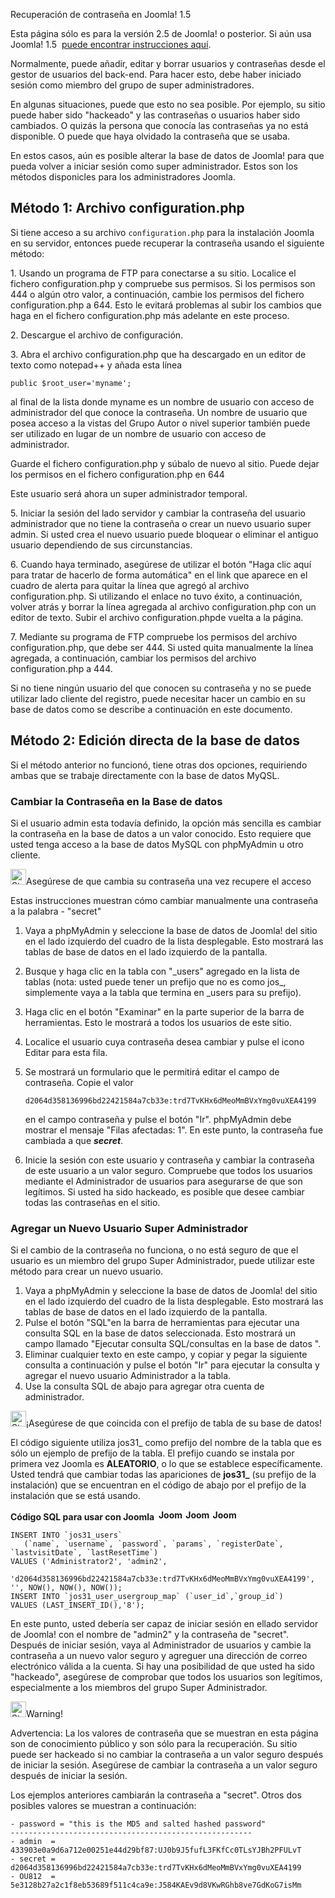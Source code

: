 <!-- Filename: How_do_you_recover_or_reset_your_admin_password%3F / Display title: ¿Cómo recuperar o restablecer su contraseña de administrador? -->

Recuperación de contraseña en Joomla! 1.5

Esta página sólo es para la versión 2.5 de Joomla! o posterior. Si aún
usa Joomla! 1.5  [puede encontrar instrucciones
aquí](https://docs.joomla.org/J1.5:How_do_you_recover_or_reset_your_admin_password%3F "Special:MyLanguage/J1.5:How do you recover or reset your admin password?").

Normalmente, puede añadir, editar y borrar usuarios y contraseñas desde
el gestor de usuarios del back-end. Para hacer esto, debe haber iniciado
sesión como miembro del grupo de super administradores.

En algunas situaciones, puede que esto no sea posible. Por ejemplo, su
sitio puede haber sido "hackeado" y las contraseñas o usuarios haber
sido cambiados. O quizás la persona que conocía las contraseñas ya no
está disponible. O puede que haya olvidado la contraseña que se usaba.

En estos casos, aún es posible alterar la base de datos de Joomla! para
que pueda volver a iniciar sesión como super administrador. Estos son
los métodos disponicles para los administradores Joomla.

## Método 1: Archivo configuration.php

Si tiene acceso a su archivo `configuration.php` para la instalación
Joomla en su servidor, entonces puede recuperar la contraseña usando el
siguiente método:

1\. Usando un programa de FTP para conectarse a su sitio. Localice el
fichero configuration.php y compruebe sus permisos. Si los permisos son
444 o algún otro valor, a continuación, cambie los permisos del fichero
configuration.php a 644. Esto le evitará problemas al subir los cambios
que haga en el fichero configuration.php más adelante en este proceso.

2\. Descargue el archivo de configuración.

3\. Abra el archivo configuration.php que ha descargado en un editor de
texto como notepad++ y añada esta línea

    public $root_user='myname';

al final de la lista donde myname es un nombre de usuario con acceso de
administrador del que conoce la contraseña. Un nombre de usuario que
posea acceso a la vistas del Grupo Autor o nivel superior también puede
ser utilizado en lugar de un nombre de usuario con acceso de
administrador.

Guarde el fichero configuration.php y súbalo de nuevo al sitio. Puede
dejar los permisos en el fichero configuration.php en 644

Este usuario será ahora un super administrador temporal.

5\. Iniciar la sesión del lado servidor y cambiar la contraseña del
usuario administrador que no tiene la contraseña o crear un nuevo
usuario super admin. Si usted crea el nuevo usuario puede bloquear o
eliminar el antiguo usuario dependiendo de sus circunstancias.

6\. Cuando haya terminado, asegúrese de utilizar el botón "Haga clic
aquí para tratar de hacerlo de forma automática" en el link que aparece
en el cuadro de alerta para quitar la línea que agregó al archivo
configuration.php. Si utilizando el enlace no tuvo éxito, a
continuación, volver atrás y borrar la línea agregada al archivo
configuration.php con un editor de texto. Subir el archivo
configuration.phpde vuelta a la página.

7\. Mediante su programa de FTP compruebe los permisos del archivo
configuration.php, que debe ser 444. Si usted quita manualmente la línea
agregada, a continuación, cambiar los permisos del archivo
configuration.php a 444.

Si no tiene ningún usuario del que conocen su contraseña y no se puede
utilizar lado cliente del registro, puede necesitar hacer un cambio en
su base de datos como se describe a continuación en este documento.

## Método 2: Edición directa de la base de datos

Si el método anterior no funcionó, tiene otras dos opciones, requiriendo
ambas que se trabaje directamente con la base de datos MyQSL.

### Cambiar la Contraseña en la Base de datos

Si el usuario admin esta todavía definido, la opción más sencilla es
cambiar la contraseña en la base de datos a un valor conocido. Esto
requiere que usted tenga acceso a la base de datos MySQL con phpMyAdmin
u otro cliente.

<img
src="https://docs.joomla.org/images/thumb/4/41/Stop_hand_nuvola.svg.png/25px-Stop_hand_nuvola.svg.png"
decoding="async"
srcset="https://docs.joomla.org/images/thumb/4/41/Stop_hand_nuvola.svg.png/38px-Stop_hand_nuvola.svg.png 1.5x, https://docs.joomla.org/images/4/41/Stop_hand_nuvola.svg.png 2x"
data-file-width="40" data-file-height="40" width="25" height="25"
alt="Stop hand nuvola.svg.png" />Asegúrese de que cambia su contraseña
una vez recupere el acceso

Estas instrucciones muestran cómo cambiar manualmente una contraseña a
la palabra - "secret"

1.  Vaya a phpMyAdmin y seleccione la base de datos de Joomla! del sitio
    en el lado izquierdo del cuadro de la lista desplegable. Esto
    mostrará las tablas de base de datos en el lado izquierdo de la
    pantalla.

2.  Busque y haga clic en la tabla con "\_users" agregado en la lista de
    tablas (nota: usted puede tener un prefijo que no es como jos\_,
    simplemente vaya a la tabla que termina en \_users para su prefijo).

3.  Haga clic en el botón "Examinar" en la parte superior de la barra de
    herramientas. Esto le mostrará a todos los usuarios de este sitio.

4.  Localice el usuario cuya contraseña desea cambiar y pulse el icono
    Editar para esta fila.

5.  Se mostrará un formulario que le permitirá editar el campo de
    contraseña. Copie el valor

        d2064d358136996bd22421584a7cb33e:trd7TvKHx6dMeoMmBVxYmg0vuXEA4199

    en el campo contraseña y pulse el botón "Ir". phpMyAdmin debe
    mostrar el mensaje "Filas afectadas: 1". En este punto, la
    contraseña fue cambiada a que ***secret***.

6.  Inicie la sesión con este usuario y contraseña y cambiar la
    contraseña de este usuario a un valor seguro. Compruebe que todos
    los usuarios mediante el Administrador de usuarios para asegurarse
    de que son legítimos. Si usted ha sido hackeado, es posible que
    desee cambiar todas las contraseñas en el sitio.

### Agregar un Nuevo Usuario Super Administrador

Si el cambio de la contraseña no funciona, o no está seguro de que el
usuario es un miembro del grupo Super Administrador, puede utilizar este
método para crear un nuevo usuario.

1.  Vaya a phpMyAdmin y seleccione la base de datos de Joomla! del sitio
    en el lado izquierdo del cuadro de la lista desplegable. Esto
    mostrará las tablas de base de datos en el lado izquierdo de la
    pantalla.
2.  Pulse el botón "SQL"en la barra de herramientas para ejecutar una
    consulta SQL en la base de datos seleccionada. Esto mostrará un
    campo llamado "Ejecutar consulta SQL/consultas en la base de datos
    ".
3.  Eliminar cualquier texto en este campo, y copiar y pegar la
    siguiente consulta a continuación y pulse el botón "Ir" para
    ejecutar la consulta y agregar el nuevo usuario Administrador a la
    tabla.
4.  Use la consulta SQL de abajo para agregar otra cuenta de
    administrador.

<img
src="https://docs.joomla.org/images/thumb/4/41/Stop_hand_nuvola.svg.png/25px-Stop_hand_nuvola.svg.png"
decoding="async"
srcset="https://docs.joomla.org/images/thumb/4/41/Stop_hand_nuvola.svg.png/38px-Stop_hand_nuvola.svg.png 1.5x, https://docs.joomla.org/images/4/41/Stop_hand_nuvola.svg.png 2x"
data-file-width="40" data-file-height="40" width="25" height="25"
alt="Stop hand nuvola.svg.png" />¡Asegúrese de que coincida con el
prefijo de tabla de su base de datos!

El código siguiente utiliza jos31\_ como prefijo del nombre de la tabla
que es sólo un ejemplo de prefijo de la tabla. El prefijo cuando se
instala por primera vez Joomla es **ALEATORIO**, o lo que se establece
específicamente. Usted tendrá que cambiar todas las apariciones de
**jos31\_** (su prefijo de la instalación) que se encuentran en el
código de abajo por el prefijo de la instalación que se está usando.

**Código SQL para usar con Joomla
 <img src="https://docs.joomla.org/images/5/53/Compat_icon_2_5.png"
decoding="async" data-file-width="40" data-file-height="17" width="40"
height="17" alt="Joomla 2.5" /> <img src="https://docs.joomla.org/images/4/4d/Compat_icon_3_x.png"
decoding="async" data-file-width="40" data-file-height="17" width="40"
height="17" alt="Joomla 3.x" /> <img src="https://docs.joomla.org/images/b/bd/Compat_icon_4_x.png"
decoding="async" data-file-width="40" data-file-height="17" width="40"
height="17" alt="Joomla 4.x" />**

    INSERT INTO `jos31_users`
       (`name`, `username`, `password`, `params`, `registerDate`, `lastvisitDate`, `lastResetTime`)
    VALUES ('Administrator2', 'admin2',
        'd2064d358136996bd22421584a7cb33e:trd7TvKHx6dMeoMmBVxYmg0vuXEA4199', '', NOW(), NOW(), NOW());
    INSERT INTO `jos31_user_usergroup_map` (`user_id`,`group_id`)
    VALUES (LAST_INSERT_ID(),'8');

En este punto, usted debería ser capaz de iniciar sesión en ellado
servidor de Joomla! con el nombre de "admin2" y la contraseña de
"secret". Después de iniciar sesión, vaya al Administrador de usuarios y
cambie la contraseña a un nuevo valor seguro y agreguer una dirección de
correo electrónico válida a la cuenta. Si hay una posibilidad de que
usted ha sido "hackeado", asegúrese de comprobar que todos los usuarios
son legítimos, especialmente a los miembros del grupo Super
Administrador.

<img
src="https://docs.joomla.org/images/thumb/4/41/Stop_hand_nuvola.svg.png/25px-Stop_hand_nuvola.svg.png"
decoding="async"
srcset="https://docs.joomla.org/images/thumb/4/41/Stop_hand_nuvola.svg.png/38px-Stop_hand_nuvola.svg.png 1.5x, https://docs.joomla.org/images/4/41/Stop_hand_nuvola.svg.png 2x"
data-file-width="40" data-file-height="40" width="25" height="25"
alt="Stop hand nuvola.svg.png" />Warning!

Advertencia: La los valores de contraseña que se muestran en esta página
son de conocimiento público y son sólo para la recuperación. Su sitio
puede ser hackeado si no cambiar la contraseña a un valor seguro después
de iniciar la sesión. Asegúrese de cambiar la contraseña a un valor
seguro después de iniciar la sesión.

  
Los ejemplos anteriores cambiarán la contraseña a "secret". Otros dos
posibles valores se muestran a continuación:

    - password = "this is the MD5 and salted hashed password"
    ------------------------------------------------------
    - admin  = 433903e0a9d6a712e00251e44d29bf87:UJ0b9J5fufL3FKfCc0TLsYJBh2PFULvT
    - secret = d2064d358136996bd22421584a7cb33e:trd7TvKHx6dMeoMmBVxYmg0vuXEA4199
    - OU812  = 5e3128b27a2c1f8eb53689f511c4ca9e:J584KAEv9d8VKwRGhb8ve7GdKoG7isMm
